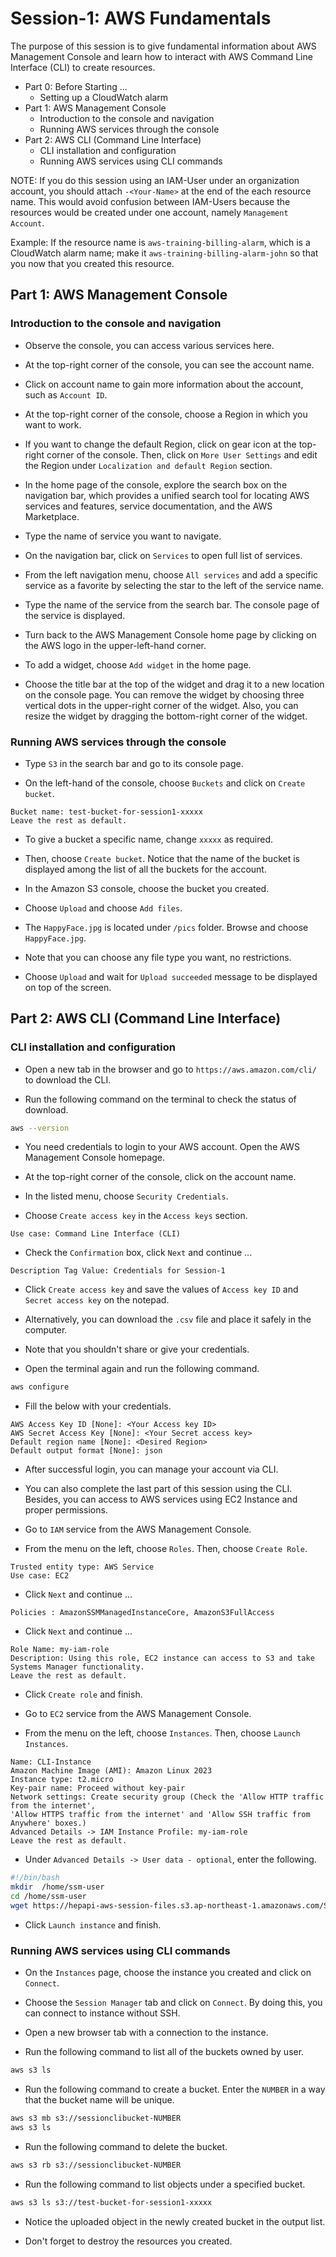# Session-1: AWS Fundamentals

The purpose of this session is to give fundamental information about AWS Management Console and learn how to
interact with AWS Command Line Interface (CLI) to create resources.

- Part 0: Before Starting ...
   - Setting up a CloudWatch alarm
- Part 1: AWS Management Console
   - Introduction to the console and navigation
   - Running AWS services through the console
- Part 2: AWS CLI (Command Line Interface)
   - CLI installation and configuration
   - Running AWS services using CLI commands

NOTE: If you do this session using an IAM-User under an organization account, you should attach
`-<Your-Name>` at the end of the each resource name. This would avoid confusion between IAM-Users
because the resources would be created under one account, namely `Management Account`.

Example: If the resource name is `aws-training-billing-alarm`, which is a CloudWatch alarm name; 
make it `aws-training-billing-alarm-john` so that you now that you created this resource.

## Part 1: AWS Management Console

### Introduction to the console and navigation

- Observe the console, you can access various services here.

- At the top-right corner of the console, you can see the account name.

- Click on account name to gain more information about the account, such as `Account ID`.

- At the top-right corner of the console, choose a Region in which you want to work.

- If you want to change the default Region, click on gear icon at the top-right corner of the console. Then, 
click on `More User Settings` and edit the Region under `Localization and default Region` section.

- In the home page of the console, explore the search box on the navigation bar, which provides a unified 
search tool for locating AWS services and features, service documentation, and the AWS Marketplace.

- Type the name of service you want to navigate.

- On the navigation bar, click on `Services` to open full list of services.

- From the left navigation menu, choose `All services` and add a specific service as a favorite by selecting 
the star to the left of the service name.

- Type the name of the service from the search bar. The console page of the service is displayed.

- Turn back to the AWS Management Console home page by clicking on the AWS logo in the upper-left-hand corner.

- To add a widget, choose `Add widget` in the home page.

- Choose the title bar at the top of the widget and drag it to a new location on the console page. You can 
remove the widget by choosing three vertical dots in the upper-right corner of the widget. Also, you can 
resize the widget by dragging the bottom-right corner of the widget.

### Running AWS services through the console

- Type `S3` in the search bar and go to its console page.

- On the left-hand of the console, choose `Buckets` and click on `Create bucket`.

```text
Bucket name: test-bucket-for-session1-xxxxx
Leave the rest as default.
```

- To give a bucket a specific name, change `xxxxx` as required. 

- Then, choose `Create bucket`. Notice that the name of the bucket is displayed 
among the list of all the buckets for the account.

- In the Amazon S3 console, choose the bucket you created.

- Choose `Upload` and choose `Add files`.

- The `HappyFace.jpg` is located under `/pics` folder. Browse and choose `HappyFace.jpg`.

- Note that you can choose any file type you want, no restrictions.

- Choose `Upload` and wait for `Upload succeeded` message to be displayed on top of the screen.

## Part 2: AWS CLI (Command Line Interface)

### CLI installation and configuration

- Open a new tab in the browser and go to `https://aws.amazon.com/cli/` to download the CLI.

- Run the following command on the terminal to check the status of download.

```bash
aws --version
```

- You need credentials to login to your AWS account. Open the AWS Management Console homepage.

- At the top-right corner of the console, click on the account name.

- In the listed menu, choose `Security Credentials`.

- Choose `Create access key` in the `Access keys` section.

```text
Use case: Command Line Interface (CLI)
```

- Check the `Confirmation` box, click `Next` and continue ...

```text
Description Tag Value: Credentials for Session-1
```

- Click `Create access key` and save the values of `Access key ID` and `Secret access key` on the notepad.

- Alternatively, you can download the `.csv` file and place it safely in the computer.

- Note that you shouldn't share or give your credentials.

- Open the terminal again and run the following command.

```bash
aws configure
```

- Fill the below with your credentials.

```text
AWS Access Key ID [None]: <Your Access key ID>
AWS Secret Access Key [None]: <Your Secret access key>
Default region name [None]: <Desired Region>
Default output format [None]: json
```

- After successful login, you can manage your account via CLI.

- You can also complete the last part of this session using the CLI. Besides, you can access to AWS 
services using EC2 Instance and proper permissions.

- Go to `IAM` service from the AWS Management Console.

- From the menu on the left, choose `Roles`. Then, choose `Create Role`.

```text
Trusted entity type: AWS Service
Use case: EC2
```

- Click `Next` and continue ...

```text
Policies : AmazonSSMManagedInstanceCore, AmazonS3FullAccess
```

- Click `Next` and continue ...

```text
Role Name: my-iam-role
Description: Using this role, EC2 instance can access to S3 and take Systems Manager functionality.
Leave the rest as default.
```

- Click `Create role` and finish.

- Go to `EC2` service from the AWS Management Console.

- From the menu on the left, choose `Instances`. Then, choose `Launch Instances`.

```text
Name: CLI-Instance
Amazon Machine Image (AMI): Amazon Linux 2023
Instance type: t2.micro
Key-pair name: Proceed without key-pair
Network settings: Create security group (Check the 'Allow HTTP traffic from the internet',
'Allow HTTPS traffic from the internet' and 'Allow SSH traffic from Anywhere' boxes.)
Advanced Details -> IAM Instance Profile: my-iam-role
Leave the rest as default.
```

- Under `Advanced Details -> User data - optional`, enter the following.

```bash
#!/bin/bash 
mkdir  /home/ssm-user
cd /home/ssm-user
wget https://hepapi-aws-session-files.s3.ap-northeast-1.amazonaws.com/Session1-AWS-Fundamentals/HappyFace.jpg
```

- Click `Launch instance` and finish.

### Running AWS services using CLI commands

- On the `Instances` page, choose the instance you created and click on `Connect`.

- Choose the `Session Manager` tab and click on `Connect`. By doing this, you can connect to instance without SSH.

- Open a new browser tab with a connection to the instance.

- Run the following command to list all of the buckets owned by user.

```bash
aws s3 ls
```

- Run the following command to create a bucket. Enter the `NUMBER` in a way that the bucket name will be unique.

```bash
aws s3 mb s3://sessionclibucket-NUMBER
aws s3 ls
```

- Run the following command to delete the bucket.

```bash
aws s3 rb s3://sessionclibucket-NUMBER
```

- Run the following command to list objects under a specified bucket.

```bash
aws s3 ls s3://test-bucket-for-session1-xxxxx
```

- Notice the uploaded object in the newly created bucket in the output list.

- Don't forget to destroy the resources you created.

